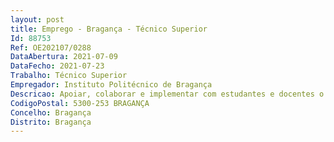 ```yaml
--- 
layout: post
title: Emprego - Bragança - Técnico Superior
Id: 88753
Ref: OE202107/0288
DataAbertura: 2021-07-09
DataFecho: 2021-07-23
Trabalho: Técnico Superior
Empregador: Instituto Politécnico de Bragança
Descricao: Apoiar, colaborar e implementar com estudantes e docentes o desenvolvimento de meios de divulgação de eventos  Realizar e manter organizados os registos audiovisuais   som, fotografia e vídeo   dos eventos ou acontecimentos da ESE  Prestar assistência técnica ao equipamento audiovisual da escola durante os eventos ou as aulas (i.e.  montar e instalar equipamentos de luz, sonorização e similares  testar a instalação fazendo as conexões convenientes  manejar equipamentos audiovisuais)  Executar tarefas de carácter técnico no domínio do som e do vídeo e de carácter artístico no domínio da imagem  Colaborar na produção de material didático e pesquisa que necessitar de recursos audiovisuais  Realizar a manutenção e atualização necessárias, montar, desmontar e testar os equipamentos que o requeiram  Controlar a circulação e empréstimo dos equipamentos  Utilizar recursos de informática (hardware e software) relacionados com área do audiovisual.
CodigoPostal: 5300-253 BRAGANÇA
Concelho: Bragança
Distrito: Bragança
--- 
```

